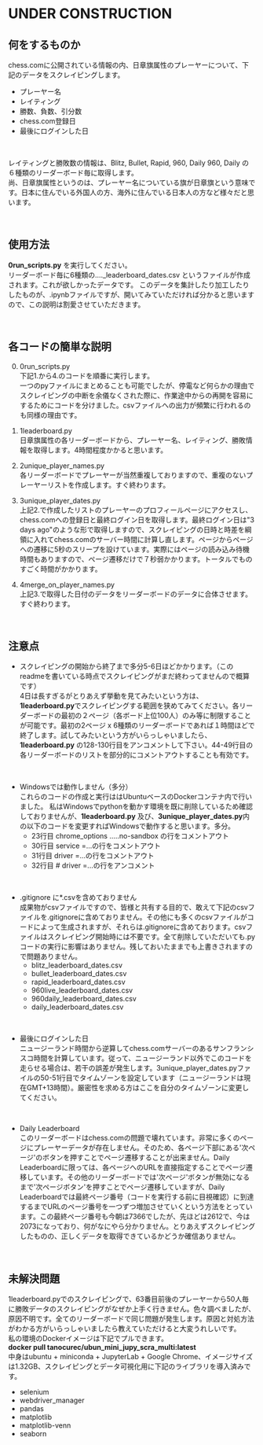 # UNDER CONSTRUCTION

## 何をするものか
chess.comに公開されている情報の内、日章旗属性のプレーヤーについて、下記のデータをスクレイピングします。<br>
* プレーヤー名
* レイティング
* 勝数、負数、引分数
* chess.com登録日
* 最後にログインした日

<br>

レイティングと勝敗数の情報は、Blitz, Bullet, Rapid, 960, Daily 960, Daily の６種類のリーダーボード毎に取得します。<br>
尚、日章旗属性というのは、プレーヤー名についている旗が日章旗という意味です。日本に住んでいる外国人の方、海外に住んでいる日本人の方など様々だと思います。<br>

<br>

## 使用方法
**0run_scripts.py** を実行してください。<br>
リーダーボード毎に6種類の...._leaderboard_dates.csv というファイルが作成されます。これが欲しかったデータです。
このデータを集計したり加工したりしたものが、.ipynbファイルですが、開いてみていただければ分かると思いますので、この説明は割愛させていただきます。<br>

<br>

## 各コードの簡単な説明
0. 0run_scripts.py<br>
下記1.から4.のコードを順番に実行します。<br>
一つのpyファイルにまとめることも可能でしたが、停電など何らかの理由でスクレイピングの中断を余儀なくされた際に、作業途中からの再開を容易にするためにコードを分けました。csvファイルへの出力が頻繁に行われるのも同様の理由です。<br>

1. 1leaderboard.py<br>
日章旗属性の各リーダーボードから、プレーヤー名、レイティング、勝敗情報を取得します。4時間程度かかると思います。<br>

2. 2unique_player_names.py<br>
各リーダーボードでプレーヤーが当然重複しておりますので、重複のないプレーヤーリストを作成します。すぐ終わります。<br>

3. 3unique_player_dates.py<br>
上記2.で作成したリストのプレーヤーのプロフィールページにアクセスし、chess.comへの登録日と最終ログイン日を取得します。最終ログイン日は"3 days ago"のような形で取得しますので、スクレイピングの日時と時差を綱領に入れてchess.comのサーバー時間に計算し直します。ページからページへの遷移に5秒のスリープを設けています。実際にはページの読み込み待機時間もありますので、ページ遷移だけで７秒弱かかります。トータルでものすごく時間がかかります。<br>

4. 4merge_on_player_names.py<br>
上記3.で取得した日付のデータをリーダーボードのデータに合体させます。すぐ終わります。<br>
<br>

## 注意点
* スクレイピングの開始から終了まで多分5-6日ほどかかります。（このreadmeを書いている時点でスクレイピングがまだ終わってませんので概算です）<br>
4日は長すぎるがとりあえず挙動を見てみたいという方は、**1leaderboard.py**でスクレイピングする範囲を狭めてみてください。各リーダーボードの最初の２ページ（各ボード上位100人）のみ等に制限することが可能です。最初の2ページ x 6種類のリーダーボードであれば１時間ほどで終了します。試してみたいという方がいらっしゃいましたら、**1leaderboard.py** の128-130行目をアンコメントして下さい。44-49行目の各リーダーボードのリストを部分的にコメントアウトすることも有効です。<br>
<br>

* Windowsでは動作しません（多分）<br>
これらのコードの作成と実行ははUbuntuベースのDockerコンテナ内で行いました。
私はWindowsでpythonを動かす環境を既に削除しているため確認しておりませんが、**1leaderboard.py** 及び、**3unique_player_dates.py**内の以下のコードを変更すればWindowsで動作すると思います。多分。<br>
  * 23行目 chrome_options .....no-sandbox の行をコメントアウト
  * 30行目 service =...の行をコメントアウト
  * 31行目 driver =...の行をコメントアウト
  * 32行目 # driver =...の行をアンコメント<br>
<br>

* .gitignore に*.csvを含めておりません<br>
成果物がcsvファイルですので、皆様と共有する目的で、敢えて下記のcsvファイルを.gitignoreに含めておりません。その他にも多くのcsvファイルがコードによって生成されますが、それらは.gitignoreに含めております。csvファイルはスクレイピング開始時には不要です。全て削除していただいても.pyコードの実行に影響はありません。残しておいたままでも上書きされますので問題ありません。<br>
  * blitz_leaderboard_dates.csv
  * bullet_leaderboard_dates.csv
  * rapid_leaderboard_dates.csv
  * 960live_leaderboard_dates.csv
  * 960daily_leaderboard_dates.csv
  * daily_leaderboard_dates.csv<br>
<br>

* 最後にログインした日<br>
ニュージーランド時間から逆算してchess.comサーバーのあるサンフランシスコ時間を計算しています。従って、ニュージーランド以外でこのコードを走らせる場合は、若干の誤差が発生します。3unique_player_dates.pyファイルの50-51行目でタイムゾーンを設定しています（ニュージーランドは現在GMT+13時間）。厳密性を求める方はここを自分のタイムゾーンに変更してください。<br>
<br>

* Daily Leaderboard<br>
このリーダーボードはchess.comの問題で壊れています。非常に多くのページにプレーヤーデータが存在しません。そのため、各ページ下部にある'次ページ'のボタンを押すことでページ遷移することが出来ません。Daily Leaderboardに限っては、各ページへのURLを直接指定することでページ遷移しています。その他のリーダーボードでは'次ページ'ボタンが無効になるまで'次ページボタン'を押すことでページ遷移していますが、Daily Leaderboardでは最終ページ番号（コードを実行する前に目視確認）に到達するまでURLのページ番号を一つずつ増加させていくという方法をとっています。この最終ページ番号も今朝は7366でしたが、先ほどは2612で、今は2073になっており、何がなにやら分かりません。とりあえずスクレイピングしたものの、正しくデータを取得できているかどうか確信ありません。<br>

<br>

## 未解決問題<br>
1leaderboard.pyでのスクレイピングで、63番目前後のプレーヤーから50人毎に勝敗データのスクレイピングがなぜか上手く行きません。色々調べましたが、原因不明です。全てのリーダーボードで同じ問題が発生します。原因と対処方法がわかる方がいらっしゃいましたら教えていただけると大変うれしいです。<br>
私の環境のDockerイメージは下記でプルできます。<br>
**docker pull tanocurec/ubun_mini_jupy_scra_multi:latest**<br>
中身はubuntu + miniconda + JupyterLab + Google Chrome、イメージサイズは1.32GB、スクレイピングとデータ可視化用に下記のライブラリを導入済みです。<br>

* selenium
* webdriver_manager
* pandas
* matplotlib
* matplotlib-venn
* seaborn
